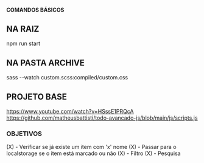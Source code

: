 #### COMANDOS BÁSICOS
  ## NA RAIZ
  npm run start

  ## NA PASTA ARCHIVE
  sass --watch custom.scss:compiled/custom.css 

  ## PROJETO BASE
  https://www.youtube.com/watch?v=HSssE1PRQcA
  https://github.com/matheusbattisti/todo-avancado-js/blob/main/js/scripts.js

  ### OBJETIVOS
  (X) - Verificar se já existe um item com 'x' nome
  (X) - Passar para o localstorage se o item está marcado ou não
  (X) - Filtro
  (X) - Pesquisa